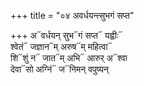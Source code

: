 +++
title = "०४ अवर्धयन्त्सुभगं सप्त"

+++
अ᳓वर्धयन् सुभ᳓गं सप्त᳓ यह्वीः᳓  
श्वेतं᳓ जज्ञान᳓म् अरुष᳓म् महित्वा᳓  
शि᳓शुं न᳓ जात᳓म् अभि᳓ आरुर् अ᳓श्वा  
देवा᳓सो अग्निं᳓ ज᳓निमन् वपुष्यन्